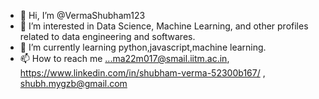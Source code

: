 - 👋 Hi, I’m @VermaShubham123
- 👀 I’m interested in Data Science, Machine Learning, and other profiles related to data engineering and softwares.
- 🌱 I’m currently learning python,javascript,machine learning.
- 📫 How to reach me ...ma22m017@smail.iitm.ac.in,  https://www.linkedin.com/in/shubham-verma-52300b167/ , shubh.mygzb@gmail.com

<!---
VermaShubham123/VermaShubham123 is a ✨ special ✨ repository because its `README.md` (this file) appears on your GitHub profile.
You can click the Preview link to take a look at your changes.
--->
